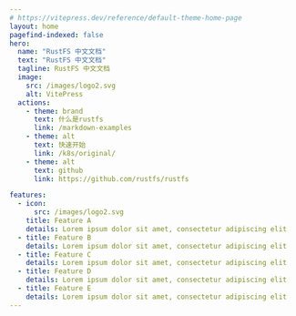```yaml
---
# https://vitepress.dev/reference/default-theme-home-page
layout: home
pagefind-indexed: false
hero:
  name: "RustFS 中文文档"
  text: "RustFS 中文文档"
  tagline: RustFS 中文文档
  image:
    src: /images/logo2.svg
    alt: VitePress
  actions:
    - theme: brand
      text: 什么是rustfs
      link: /markdown-examples
    - theme: alt
      text: 快速开始
      link: /k8s/original/
    - theme: alt
      text: github
      link: https://github.com/rustfs/rustfs

features:
  - icon: 
      src: /images/logo2.svg
    title: Feature A
    details: Lorem ipsum dolor sit amet, consectetur adipiscing elit
  - title: Feature B
    details: Lorem ipsum dolor sit amet, consectetur adipiscing elit
  - title: Feature C
    details: Lorem ipsum dolor sit amet, consectetur adipiscing elit
  - title: Feature D
    details: Lorem ipsum dolor sit amet, consectetur adipiscing elit
  - title: Feature E
    details: Lorem ipsum dolor sit amet, consectetur adipiscing elit
---
```


